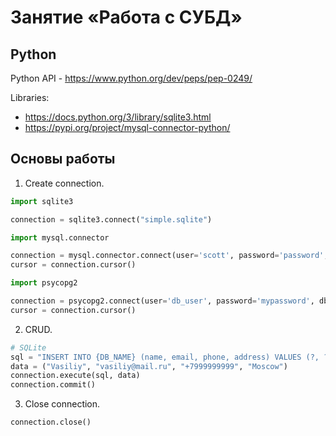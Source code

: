 # Занятие «Работа с СУБД»

##  Python

Python API - https://www.python.org/dev/peps/pep-0249/

Libraries:

- https://docs.python.org/3/library/sqlite3.html
- https://pypi.org/project/mysql-connector-python/

## Основы работы

1) Create connection.

```python
import sqlite3

connection = sqlite3.connect("simple.sqlite")
```

```python
import mysql.connector

connection = mysql.connector.connect(user='scott', password='password', host='127.0.0.1', database='employees')
cursor = connection.cursor()
```

```python
import psycopg2

connection = psycopg2.connect(user='db_user', password='mypassword', dbname='database', host='localhost')
cursor = connection.cursor()

```

2) CRUD.

```python
# SQLite
sql = "INSERT INTO {DB_NAME} (name, email, phone, address) VALUES (?, ?, ?, ?)".format(DB=DB_NAME)
data = ("Vasiliy", "vasiliy@mail.ru", "+7999999999", "Moscow")
connection.execute(sql, data)
connection.commit()
```


3) Close connection.

```python
connection.close()
```


